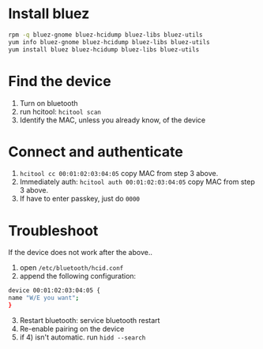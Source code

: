 # Install bluez

```bash
rpm -q bluez-gnome bluez-hcidump bluez-libs bluez-utils
yum info bluez-gnome bluez-hcidump bluez-libs bluez-utils
yum install bluez bluez-hcidump bluez-libs bluez-utils
```

# Find the device

1. Turn on bluetooth
2. run hcitool: ```hcitool scan```
3. Identify the MAC, unless you already know, of the device

# Connect and authenticate
1. ```hcitool cc 00:01:02:03:04:05``` copy MAC from step 3 above.
2. Immediately auth: ```hcitool auth 00:01:02:03:04:05``` copy MAC from step 3 above.
3. If have to enter passkey, just do ```0000```

# Troubleshoot
If the device does not work after the above..
1. open ```/etc/bluetooth/hcid.conf```
2. append the following configuration:
```bash
device 00:01:02:03:04:05 {
name "W/E you want";
}
```
3. Restart bluetooth: service bluetooth restart
4. Re-enable pairing on the device
5. if 4) isn't automatic. run ```hidd --search```

